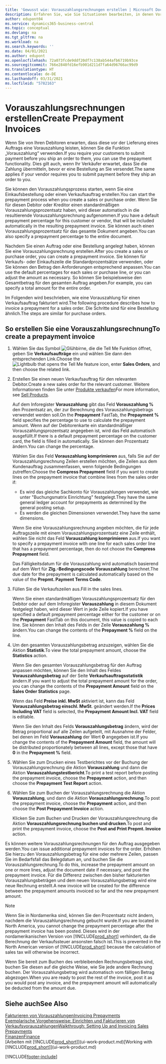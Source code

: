 ```yaml
---
title: 'Gewusst wie: Vorauszahlungsrechnungen erstellen | Microsoft Docs'
description: Erfahren Sie, wie Sie Situationen bearbeiten, in denen Vorauszahlung gefordert wird, oder Ihr Kreditor dies fordert.
author: edupont04
ms.service: dynamics365-business-central
ms.topic: conceptual
ms.devlang: na
ms.tgt_pltfrm: na
ms.workload: na
ms.search.keywords: ''
ms.date: 04/01/2021
ms.author: edupont
ms.openlocfilehash: 72a073fcde9ddf20df7c138ab544afb6719b93ce
ms.sourcegitcommit: 766e2840fd16efb901d211d7fa64d96766ac99d9
ms.translationtype: HT
ms.contentlocale: de-DE
ms.lasthandoff: 03/31/2021
ms.locfileid: "5782163"
---
```

# <a name="create-prepayment-invoices"></a><span data-ttu-id="60dcd-103">Vorauszahlungsrechnungen erstellen</span><span class="sxs-lookup"><span data-stu-id="60dcd-103">Create Prepayment Invoices</span></span>

<span data-ttu-id="60dcd-104">Wenn Sie von Ihren Debitoren erwarten, dass diese vor der Lieferung eines Auftrags eine Vorauszahlung leisten, können Sie die Funktion „Vorauszahlung“ verwenden.</span><span class="sxs-lookup"><span data-stu-id="60dcd-104">If you require your customers to submit payment before you ship an order to them, you can use the prepayment functionality.</span></span> <span data-ttu-id="60dcd-105">Dies gilt auch, wenn Ihr Verkäufer erwartet, dass Sie die Zahlung übermitteln, bevor er eine Bestellung an Sie versendet.</span><span class="sxs-lookup"><span data-stu-id="60dcd-105">The same applies if your vendor requires you to submit payment before they ship an order to you.</span></span>  

<span data-ttu-id="60dcd-106">Sie können den Vorauszahlungsprozess starten, wenn Sie eine Einkaufsbestellung oder einen Verkaufsauftrag erstellen.</span><span class="sxs-lookup"><span data-stu-id="60dcd-106">You can start the prepayment process when you create a sales or purchase order.</span></span> <span data-ttu-id="60dcd-107">Wenn Sie für diesen Debitor oder Kreditor einen standardmäßigen Vorauszahlungsprozentsatz haben, wird dieser automatisch in die resultierende Vorauszahlungsrechnung aufgenommen.</span><span class="sxs-lookup"><span data-stu-id="60dcd-107">If you have a default prepayment percentage for this customer or vendor, that will be included automatically in the resulting prepayment invoice.</span></span> <span data-ttu-id="60dcd-108">Sie können auch einen Vorauszahlungsprozentsatz für das gesamte Dokument angeben.</span><span class="sxs-lookup"><span data-stu-id="60dcd-108">You can also specify a prepayment percentage to the entire document.</span></span>

<span data-ttu-id="60dcd-109">Nachdem Sie einen Auftrag oder eine Bestellung angelegt haben, können Sie eine Vorauszahlungsrechnung erstellen.</span><span class="sxs-lookup"><span data-stu-id="60dcd-109">After you create a sales or purchase order, you can create a prepayment invoice.</span></span> <span data-ttu-id="60dcd-110">Sie können für Verkaufs- oder Einkaufszeile die Standardprozentsätze verwenden, oder Sie können den Betrag den Anforderungen entsprechend anpassen.</span><span class="sxs-lookup"><span data-stu-id="60dcd-110">You can use the default percentages for each sales or purchase line, or you can adjust the amount as necessary.</span></span> <span data-ttu-id="60dcd-111">So können Sie beispielsweise den Gesamtbetrag für den gesamten Auftrag angeben.</span><span class="sxs-lookup"><span data-stu-id="60dcd-111">For example, you can specify a total amount for the entire order.</span></span>  

<span data-ttu-id="60dcd-112">Im Folgenden wird beschrieben, wie eine Vorauszahlung für einen Verkaufsauftrag fakturiert wird.</span><span class="sxs-lookup"><span data-stu-id="60dcd-112">The following procedure describes how to invoice a prepayment for a sales order.</span></span> <span data-ttu-id="60dcd-113">Die Schritte sind für eine Bestellung ähnlich.</span><span class="sxs-lookup"><span data-stu-id="60dcd-113">The steps are similar for purchase orders.</span></span>  

## <a name="to-create-a-prepayment-invoice"></a><span data-ttu-id="60dcd-114">So erstellen Sie eine Vorauszahlungsrechnung</span><span class="sxs-lookup"><span data-stu-id="60dcd-114">To create a prepayment invoice</span></span>

1. <span data-ttu-id="60dcd-115">Wählen Sie das Symbol ![Glühbirne, die die Tell Me Funktion öffnet](media/ui-search/search_small.png "Was möchten Sie tun?"), geben Sie **Verkaufsaufträge** ein und wählen Sie dann den entsprechenden Link.</span><span class="sxs-lookup"><span data-stu-id="60dcd-115">Choose the ![Lightbulb that opens the Tell Me feature](media/ui-search/search_small.png "Tell me what you want to do") icon, enter **Sales Orders**, and then choose the related link.</span></span>  
2. <span data-ttu-id="60dcd-116">Erstellen Sie einen neuen Verkaufsauftrag für den relevanten Debitor.</span><span class="sxs-lookup"><span data-stu-id="60dcd-116">Create a new sales order for the relevant customer.</span></span> <span data-ttu-id="60dcd-117">Weitere Informationen finden Sie unter [Produkte verkaufen](sales-how-sell-products.md)</span><span class="sxs-lookup"><span data-stu-id="60dcd-117">For more information, see [Sell Products](sales-how-sell-products.md).</span></span>  

    <span data-ttu-id="60dcd-118">Auf dem Inforegister **Vorauszahlung** gibt das Feld **Vorauszahlung %** den Prozentsatz an, der zur Berechnung des Vorauszahlungsbetrags verwendet werden soll.</span><span class="sxs-lookup"><span data-stu-id="60dcd-118">On the **Prepayment** FastTab, the **Prepayment %** field specifies the percentage to use to calculate the prepayment amount.</span></span> <span data-ttu-id="60dcd-119">Wenn auf der Debitorenkarte ein standardmäßiger Vorauszahlungsprozentsatz angegeben ist, wird das Feld automatisch ausgefüllt.</span><span class="sxs-lookup"><span data-stu-id="60dcd-119">If there is a default prepayment percentage on the customer card, the field is filled in automatically.</span></span> <span data-ttu-id="60dcd-120">Sie können den Prozentsatz ändern.</span><span class="sxs-lookup"><span data-stu-id="60dcd-120">You can change the percentage.</span></span> <!--This percentage is applied to lines where the item on that line does not already specify a prepayment percentage. The prepayment percentage is only copied from the header to lines that do not copy the default prepayment percentage from the item.-->  

    <span data-ttu-id="60dcd-121">Wählen Sie das Feld **Vorauszahlung komprimieren** aus, falls Sie auf der Vorauszahlungsrechnung Zeilen erstellen möchten, die Zeilen aus dem Kundenauftrag zusammenfassen, wenn folgende Bedingungen zutreffen:</span><span class="sxs-lookup"><span data-stu-id="60dcd-121">Choose the **Compress Prepayment** field if you want to create lines on the prepayment invoice that combine lines from the sales order if:</span></span>  

    - <span data-ttu-id="60dcd-122">Es wird das gleiche Sachkonto für Vorauszahlungen verwendet, wie unter "Buchungsmatrix Einrichtung" festgelegt.</span><span class="sxs-lookup"><span data-stu-id="60dcd-122">They have the same general ledger account for prepayments as determined by the general posting setup.</span></span>  
    - <span data-ttu-id="60dcd-123">Es werden die gleichen Dimensionen verwendet.</span><span class="sxs-lookup"><span data-stu-id="60dcd-123">They have the same dimensions.</span></span>  

    <span data-ttu-id="60dcd-124">Wenn Sie eine Vorauszahlungsrechnung angeben möchten, die für jede Auftragszeile mit einem Vorauszahlungsprozentsatz eine Zeile enthält, wählen Sie nicht das Feld **Vorauszahlung komprimieren** aus.</span><span class="sxs-lookup"><span data-stu-id="60dcd-124">If you want to specify a prepayment invoice with one line for each sales order line that has a prepayment percentage, then do not choose the **Compress Prepayment** field.</span></span>  

    <span data-ttu-id="60dcd-125">Das Fälligkeitsdatum für die Vorauszahlung wird automatisch basierend auf dem Wert für **Zlg.-Bedingungscode Vorauszahlung** berechnet.</span><span class="sxs-lookup"><span data-stu-id="60dcd-125">The due date for the prepayment is calculated automatically based on the value of the **Prepmt. Payment Terms Code**.</span></span>

3. <span data-ttu-id="60dcd-126">Füllen Sie die Verkaufszeilen aus.</span><span class="sxs-lookup"><span data-stu-id="60dcd-126">Fill in the sales lines.</span></span>  

    <span data-ttu-id="60dcd-127">Wenn Sie einen standardmäßigen Vorauszahlungsprozentsatz für den Debitor oder auf dem Inforegister **Vorauszahlung** in diesem Dokument festgelegt haben, wird dieser Wert in jede Zeile kopiert.</span><span class="sxs-lookup"><span data-stu-id="60dcd-127">If you have specified a default prepayment percentage either for the customer or on the **Prepayment** FastTab on this document, this value is copied to each line.</span></span> <span data-ttu-id="60dcd-128">Sie können den Inhalt des Felds  in der Zeile **Vorauszahlung %** ändern.</span><span class="sxs-lookup"><span data-stu-id="60dcd-128">You can change the contents of the **Prepayment %** field on the line.</span></span>  

4. <span data-ttu-id="60dcd-129">Um den gesamten Vorauszahlungsbetrag anzuzeigen, wählen Sie die Aktion **Statistik**.</span><span class="sxs-lookup"><span data-stu-id="60dcd-129">To view the total prepayment amount, choose the **Statistics** action.</span></span>

    <span data-ttu-id="60dcd-130">Wenn Sie den gesamten Vorauszahlungsbetrag für den Auftrag anpassen möchten, können Sie den Inhalt des Feldes **Vorauszahlungsbetrag** auf der Seite **Verkaufsauftragsstatistik** ändern.</span><span class="sxs-lookup"><span data-stu-id="60dcd-130">If you want to adjust the total prepayment amount for the order, you can change the contents of the **Prepayment Amount** field on the **Sales Order Statistics** page.</span></span>  

    <span data-ttu-id="60dcd-131">Wenn das Feld **Preise inkl. MwSt** aktiviert ist, kann das Feld **Vorauszahlungsbetrag einschl. MwSt**. geändert werden.</span><span class="sxs-lookup"><span data-stu-id="60dcd-131">If the **Prices Including VAT** field is selected, the **Prepayment Amount Incl. VAT** field is editable.</span></span>  

    <span data-ttu-id="60dcd-132">Wenn Sie den Inhalt des Felds **Vorauszahlungsbetrag** ändern, wird der Betrag proportional auf alle Zeilen aufgeteilt, mit Ausnahme der Felder, bei denen im Feld **Vorauszahlung** der Wert **0** angegeben ist.</span><span class="sxs-lookup"><span data-stu-id="60dcd-132">If you change the contents of the **Prepayment Amount** field, the amount will be distributed proportionately between all lines, except those that have **0** in the **Prepayment %** field.</span></span>  

5. <span data-ttu-id="60dcd-133">Wählen Sie zum Drucken eines Testberichtes vor der Buchung der Vorauszahlungsrechnung die Aktion **Vorauszahlung** und dann die Aktion **Vorauszahlungstestbericht**.</span><span class="sxs-lookup"><span data-stu-id="60dcd-133">To print a test report before posting the prepayment invoice, choose the **Prepayment** action, and then choose the **Prepayment Test Report** action.</span></span>  
6. <span data-ttu-id="60dcd-134">Wählen Sie zum Buchen der Vorauszahlungsrechnung die Aktion **Vorauszahlung**, und dann die Aktion **Vorauszahlungsrechnung**.</span><span class="sxs-lookup"><span data-stu-id="60dcd-134">To post the prepayment invoice, choose the **Prepayment** action, and then choose the **Post Prepayment Invoice** action.</span></span>  

    <span data-ttu-id="60dcd-135">Klicken Sie zum Buchen und Drucken der Vorauszahlungsrechnung die Aktion **Vorauszahlungsrechnung buchen und drucken**.</span><span class="sxs-lookup"><span data-stu-id="60dcd-135">To post and print the prepayment invoice, choose the **Post and Print Prepmt. Invoice** action.</span></span>  

<span data-ttu-id="60dcd-136">Es können weitere Vorauszahlungsrechnungen für den Auftrag ausgegeben werden.</span><span class="sxs-lookup"><span data-stu-id="60dcd-136">You can issue additional prepayment invoices for the order.</span></span> <span data-ttu-id="60dcd-137">Erhöhen Sie hierzu den Vorauszahlungsbetrag für eine oder mehrere Zeilen, passen Sie im Bedarfsfall das Belegdatum an, und buchen Sie die Vorauszahlungsrechnung.</span><span class="sxs-lookup"><span data-stu-id="60dcd-137">To do this, increase the prepayment amount on one or more lines, adjust the document date if necessary, and post the prepayment invoice.</span></span> <span data-ttu-id="60dcd-138">Für die Differenz zwischen den bisher fakturierten Vorauszahlungsbeträgen und dem neuen Vorauszahlungsbetrag wird eine neue Rechnung erstellt.</span><span class="sxs-lookup"><span data-stu-id="60dcd-138">A new invoice will be created for the difference between the prepayment amounts invoiced so far and the new prepayment amount.</span></span>  

> [!NOTE]  
> <span data-ttu-id="60dcd-139">Wenn Sie in Nordamerika sind, können Sie den Prozentsatz nicht ändern, nachdem die Vorauszahlungsrechnung gebucht wurde.</span><span class="sxs-lookup"><span data-stu-id="60dcd-139">If you are located in North America, you cannot change the prepayment percentage after the prepayment invoice has been posted.</span></span> <span data-ttu-id="60dcd-140">Dieses wird in der nordamerikanischen Version von [!INCLUDE[prod_short](includes/prod_short.md)] verhindert, da die Berechnung der Verkaufssteuer ansonsten falsch ist.</span><span class="sxs-lookup"><span data-stu-id="60dcd-140">This is prevented in the North American version of [!INCLUDE[prod_short](includes/prod_short.md)] because the calculation of sales tax will otherwise be incorrect.</span></span>  

 <span data-ttu-id="60dcd-141">Wenn Sie bereit zum Buchen des verbleibenden Rechnungsbetrags sind, buchen Sie diesen auf die gleiche Weise, wie Sie jede andere Rechnung buchen. Der Vorauszahlungsbetrag wird automatisch vom fälligen Betrag abgezogen.</span><span class="sxs-lookup"><span data-stu-id="60dcd-141">When you are ready to post the rest of the invoice, post it as you would post any invoice, and the prepayment amount will automatically be deducted from the amount due.</span></span>  

## <a name="see-also"></a><span data-ttu-id="60dcd-142">Siehe auch</span><span class="sxs-lookup"><span data-stu-id="60dcd-142">See Also</span></span>

[<span data-ttu-id="60dcd-143">Fakturieren von Vorauszahlungen</span><span class="sxs-lookup"><span data-stu-id="60dcd-143">Invoicing Prepayments</span></span>](finance-invoice-prepayments.md)  
[<span data-ttu-id="60dcd-144">Exemplarische Vorgehensweise: Einrichten und Fakturieren von Verkaufsvorauszahlungen</span><span class="sxs-lookup"><span data-stu-id="60dcd-144">Walkthrough: Setting Up and Invoicing Sales Prepayments</span></span>](walkthrough-setting-up-and-invoicing-sales-prepayments.md)  
[<span data-ttu-id="60dcd-145">Finanzen</span><span class="sxs-lookup"><span data-stu-id="60dcd-145">Finance</span></span>](finance.md)  
<span data-ttu-id="60dcd-146">[Arbeiten mit [!INCLUDE[prod_short](includes/prod_short.md)]](ui-work-product.md)</span><span class="sxs-lookup"><span data-stu-id="60dcd-146">[Working with [!INCLUDE[prod_short](includes/prod_short.md)]](ui-work-product.md)</span></span>


[!INCLUDE[footer-include](includes/footer-banner.md)]